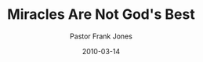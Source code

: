 ---
lunr: "true"
title: "Miracles Are Not God's Best"
author: "Pastor Frank Jones"
postDate: "03-14-2010"
date: 2010-03-14
category: "sermons"
slug: "2010/03/MiraclesAreNotGodsBest"
icon: microphone
audioLink: "MiraclesAreNotGodsBest"
tags: [miracles, god]
mp3: "MiraclesAreNotGodsBest/03142010.mp3"
ogg: "MiraclesAreNotGodsBest/03142010.ogg"
linkurl: "https://archive.org/download/MiraclesAreNotGodsBest/MiraclesAreNotGodsBest_files.xml"
ipath: "https://archive.org/download/MiraclesAreNotGodsBest/03142010.mp3"
layout: sermon.html
---